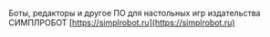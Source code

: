 Боты, редакторы и другое ПО для настольных игр издательства СИМПЛРОБОТ
[https://simplrobot.ru](https://simplrobot.ru)
